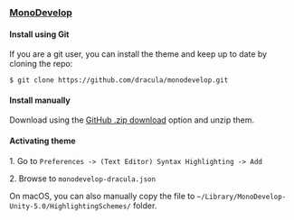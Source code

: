 ### [MonoDevelop](http://www.monodevelop.com/)

#### Install using Git

If you are a git user, you can install the theme and keep up to date by cloning the repo:

    $ git clone https://github.com/dracula/monodevelop.git

#### Install manually

Download using the [GitHub .zip download](https://github.com/dracula/monodevelop/archive/master.zip) option and unzip them.

#### Activating theme

1\. Go to `Preferences -> (Text Editor) Syntax Highlighting -> Add`

2\. Browse to `monodevelop-dracula.json`

On macOS, you can also manually copy the file to `~/Library/MonoDevelop-Unity-5.0/HighlightingSchemes/` folder.
